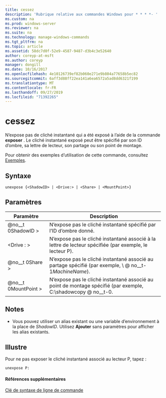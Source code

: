 ```yaml
---
title: cessez
description: 'Rubrique relative aux commandes Windows pour * * * *- '
ms.custom: na
ms.prod: windows-server
ms.reviewer: na
ms.suite: na
ms.technology: manage-windows-commands
ms.tgt_pltfrm: na
ms.topic: article
ms.assetid: 58dc7d0f-52e9-4587-9487-d3b4c3e52640
author: coreyp-at-msft
ms.author: coreyp
manager: dongill
ms.date: 10/16/2017
ms.openlocfilehash: 4e10126739ef82b060e271e9b804a77658b5ec82
ms.sourcegitcommit: 6aff3d88ff22ea141a6ea6572a5ad8dd6321f199
ms.translationtype: MT
ms.contentlocale: fr-FR
ms.lasthandoff: 09/27/2019
ms.locfileid: "71392265"
---
```

# <a name="unexpose"></a>cessez



N’expose pas de cliché instantané qui a été exposé à l’aide de la commande **exposer** . Le cliché instantané exposé peut être spécifié par son ID d’ombre, sa lettre de lecteur, son partage ou son point de montage.

Pour obtenir des exemples d’utilisation de cette commande, consultez [Exemples](#BKMK_examples).

## <a name="syntax"></a>Syntaxe

```
unexpose {<ShadowID> | <Drive:> | <Share> | <MountPoint>}
```

## <a name="parameters"></a>Paramètres

|Paramètre|Description|
|---------|-----------|
|@no__t 0ShadowID >|N’expose pas le cliché instantané spécifié par l’ID d’ombre donné.|
|\<Drive : >|N’expose pas le cliché instantané associé à la lettre de lecteur spécifiée (par exemple, le lecteur P).|
|@no__t 0Share >|N’expose pas le cliché instantané associé au partage spécifié (par exemple, \\ @ no__t-1*MachineName*\).|
|@no__t 0MountPoint >|N’expose pas le cliché instantané associé au point de montage spécifié (par exemple, C:\shadowcopy @ no__t-0.|

## <a name="remarks"></a>Notes

-   Vous pouvez utiliser un alias existant ou une variable d’environnement à la place de *ShadowID*. Utilisez **Ajouter** sans paramètres pour afficher les alias existants.

## <a name="BKMK_examples"></a>Illustre

Pour ne pas exposer le cliché instantané associé au lecteur P, tapez :
```
unexpose P:
```

#### <a name="additional-references"></a>Références supplémentaires

[Clé de syntaxe de ligne de commande](command-line-syntax-key.md)